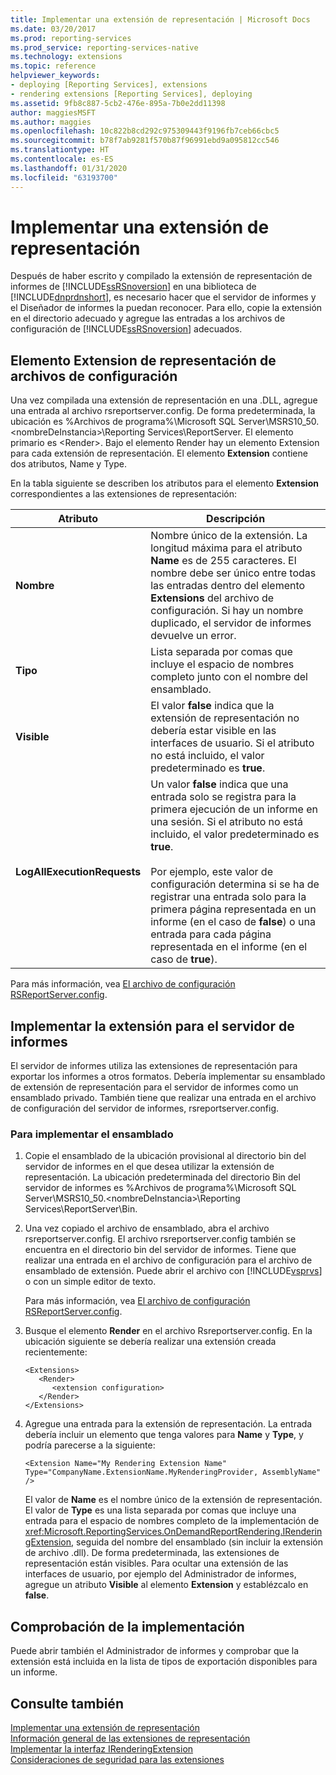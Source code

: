 ```yaml
---
title: Implementar una extensión de representación | Microsoft Docs
ms.date: 03/20/2017
ms.prod: reporting-services
ms.prod_service: reporting-services-native
ms.technology: extensions
ms.topic: reference
helpviewer_keywords:
- deploying [Reporting Services], extensions
- rendering extensions [Reporting Services], deploying
ms.assetid: 9fb8c887-5cb2-476e-895a-7b0e2dd11398
author: maggiesMSFT
ms.author: maggies
ms.openlocfilehash: 10c822b8cd292c975309443f9196fb7ceb66cbc5
ms.sourcegitcommit: b78f7ab9281f570b87f96991ebd9a095812cc546
ms.translationtype: HT
ms.contentlocale: es-ES
ms.lasthandoff: 01/31/2020
ms.locfileid: "63193700"
---
```

# <a name="deploying-a-rendering-extension"></a>Implementar una extensión de representación
  Después de haber escrito y compilado la extensión de representación de informes de [!INCLUDE[ssRSnoversion](../../../includes/ssrsnoversion-md.md)] en una biblioteca de [!INCLUDE[dnprdnshort](../../../includes/dnprdnshort-md.md)], es necesario hacer que el servidor de informes y el Diseñador de informes la puedan reconocer. Para ello, copie la extensión en el directorio adecuado y agregue las entradas a los archivos de configuración de [!INCLUDE[ssRSnoversion](../../../includes/ssrsnoversion-md.md)] adecuados.  
  
## <a name="configuration-file-rendering-extension-element"></a>Elemento Extension de representación de archivos de configuración  
 Una vez compilada una extensión de representación en una .DLL, agregue una entrada al archivo rsreportserver.config. De forma predeterminada, la ubicación es %Archivos de programa%\Microsoft SQL Server\MSRS10_50.\<nombreDeInstancia>\Reporting Services\ReportServer. El elemento primario es \<Render>. Bajo el elemento Render hay un elemento Extension para cada extensión de representación. El elemento **Extension** contiene dos atributos, Name y Type.  
  
 En la tabla siguiente se describen los atributos para el elemento **Extension** correspondientes a las extensiones de representación:  
  
|Atributo|Descripción|  
|---------------|-----------------|  
|**Nombre**|Nombre único de la extensión. La longitud máxima para el atributo **Name** es de 255 caracteres. El nombre debe ser único entre todas las entradas dentro del elemento **Extensions** del archivo de configuración. Si hay un nombre duplicado, el servidor de informes devuelve un error.|  
|**Tipo**|Lista separada por comas que incluye el espacio de nombres completo junto con el nombre del ensamblado.|  
|**Visible**|El valor **false** indica que la extensión de representación no debería estar visible en las interfaces de usuario. Si el atributo no está incluido, el valor predeterminado es **true**.|  
|**LogAllExecutionRequests**|Un valor **false** indica que una entrada solo se registra para la primera ejecución de un informe en una sesión. Si el atributo no está incluido, el valor predeterminado es **true**.<br /><br /> Por ejemplo, este valor de configuración determina si se ha de registrar una entrada solo para la primera página representada en un informe (en el caso de **false**) o una entrada para cada página representada en el informe (en el caso de **true**).|  
  
 Para más información, vea [El archivo de configuración RSReportServer.config](../../../reporting-services/report-server/rsreportserver-config-configuration-file.md).  
  
## <a name="deploying-the-extension-to-the-report-server"></a>Implementar la extensión para el servidor de informes  
 El servidor de informes utiliza las extensiones de representación para exportar los informes a otros formatos. Debería implementar su ensamblado de extensión de representación para el servidor de informes como un ensamblado privado. También tiene que realizar una entrada en el archivo de configuración del servidor de informes, rsreportserver.config.  
  
### <a name="to-deploy-the-assembly"></a>Para implementar el ensamblado  
  
1.  Copie el ensamblado de la ubicación provisional al directorio bin del servidor de informes en el que desea utilizar la extensión de representación. La ubicación predeterminada del directorio Bin del servidor de informes es %Archivos de programa%\Microsoft SQL Server\MSRS10_50.\<nombreDeInstancia>\Reporting Services\ReportServer\Bin.  
  
2.  Una vez copiado el archivo de ensamblado, abra el archivo rsreportserver.config. El archivo rsreportserver.config también se encuentra en el directorio bin del servidor de informes. Tiene que realizar una entrada en el archivo de configuración para el archivo de ensamblado de extensión. Puede abrir el archivo con [!INCLUDE[vsprvs](../../../includes/vsprvs-md.md)] o con un simple editor de texto.  
  
     Para más información, vea [El archivo de configuración RSReportServer.config](../../../reporting-services/report-server/rsreportserver-config-configuration-file.md).  
  
3.  Busque el elemento **Render** en el archivo Rsreportserver.config. En la ubicación siguiente se debería realizar una extensión creada recientemente:  
  
    ```  
    <Extensions>  
       <Render>  
          <extension configuration>  
       </Render>  
    </Extensions>  
    ```  
  
4.  Agregue una entrada para la extensión de representación. La entrada debería incluir un elemento que tenga valores para **Name** y **Type**, y podría parecerse a la siguiente:  
  
    ```  
    <Extension Name="My Rendering Extension Name" Type="CompanyName.ExtensionName.MyRenderingProvider, AssemblyName" />  
    ```  
  
     El valor de **Name** es el nombre único de la extensión de representación. El valor de **Type** es una lista separada por comas que incluye una entrada para el espacio de nombres completo de la implementación de <xref:Microsoft.ReportingServices.OnDemandReportRendering.IRenderingExtension>, seguida del nombre del ensamblado (sin incluir la extensión de archivo .dll). De forma predeterminada, las extensiones de representación están visibles. Para ocultar una extensión de las interfaces de usuario, por ejemplo del Administrador de informes, agregue un atributo **Visible** al elemento **Extension** y establézcalo en **false**.  
  
## <a name="verifying-the-deployment"></a>Comprobación de la implementación  
 Puede abrir también el Administrador de informes y comprobar que la extensión está incluida en la lista de tipos de exportación disponibles para un informe.  
  
## <a name="see-also"></a>Consulte también  
 [Implementar una extensión de representación](../../../reporting-services/extensions/rendering-extension/implementing-a-rendering-extension.md)   
 [Información general de las extensiones de representación](../../../reporting-services/extensions/rendering-extension/rendering-extensions-overview.md)   
 [Implementar la interfaz IRenderingExtension](../../../reporting-services/extensions/rendering-extension/implementing-the-irenderingextension-interface.md)   
 [Consideraciones de seguridad para las extensiones](../../../reporting-services/extensions/security-considerations-for-extensions.md)  
  
  
